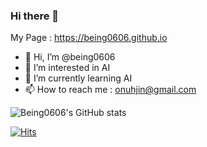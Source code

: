 ### Hi there 👋
My Page : https://being0606.github.io

- 👋 Hi, I’m @being0606
- 👀 I’m interested in AI
- 🌱 I’m currently learning AI
- 📫 How to reach me : onuhjin@gmail.com


![Being0606's GitHub stats](https://github-readme-stats.vercel.app/api?username=being0606&show_icons=true&theme=radical)




[![Hits](https://hits.seeyoufarm.com/api/count/incr/badge.svg?url=https%3A%2F%2Fgithub.com%2Fbeing0606&count_bg=%2300CFFF&title_bg=%23000000&icon=github.svg&icon_color=%23FFFFFF&title=GitHub+Hits&edge_flat=true)](https://hits.seeyoufarm.com)



